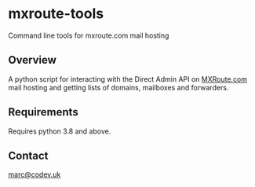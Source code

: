 # mxroute-tools

Command line tools for mxroute.com mail hosting

## Overview

A python script for interacting with the Direct Admin API on [MXRoute.com](https://mxroute.com) mail hosting and getting lists of domains, mailboxes and forwarders.

## Requirements

Requires python 3.8 and above.

## Contact

marc@codev.uk

